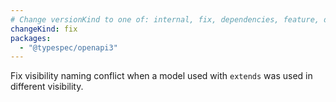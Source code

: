 ```yaml
---
# Change versionKind to one of: internal, fix, dependencies, feature, deprecation, breaking
changeKind: fix
packages:
  - "@typespec/openapi3"
---
```


Fix visibility naming conflict when a model used with `extends` was used in different visibility.

